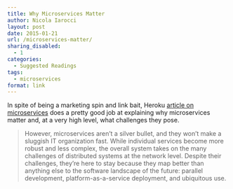 ```yaml
---
title: Why Microservices Matter
author: Nicola Iarocci
layout: post
date: 2015-01-21
url: /microservices-matter/
sharing_disabled:
  - 1
categories:
  - Suggested Readings
tags:
  - microservices
format: link
---
```

In spite of being a marketing spin and link bait, Heroku [article on microservices][1] does a pretty good job at explaining why microservices matter and, at a very high level, what challenges they pose.

> However, microservices aren’t a silver bullet, and they won’t make a sluggish IT organization fast. While individual services become more robust and less complex, the overall system takes on the many challenges of distributed systems at the network level. Despite their challenges, they’re here to stay because they map better than anything else to the software landscape of the future: parallel development, platform-as-a-service deployment, and ubiquitous use.

 [1]: https://blog.heroku.com/archives/2015/1/20/why_microservices_matter
